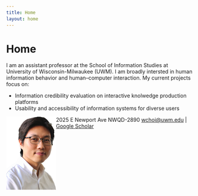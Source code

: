 ```yaml
---
title: Home
layout: home
---
```

# Home
I am an assistant professor at the School of Information Studies at University of Wisconsin-Milwaukee (UWM). I am broadly intersted in human information behavior and human–computer interaction. My current projects focus on:
- Information credibility evaluation on interactive knolwedge production platforms
- Usability and accessibility of information systems for diverse users 

<img align="left" src="/assets/images/wonchan_noBackground_xsm.png" alt="My Image">

2025 E Newport Ave
NWQD-2890
wchoi@uwm.edu | [Google Scholar](https://scholar.google.com/citations?user=p5_1GbgAAAAJ&hl=en)
